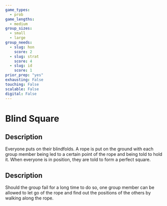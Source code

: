 ```yaml
---
game_types:
  - prob
game_lengths:
  - medium
group_sizes:
  - small
  - large
group_needs:
  - slug: hon
    score: 2
  - slug: strat
    score: 4
  - slug: id
    score: 1
prior_prep: "yes"
exhausting: False
touching: False
scalable: False
digital: False
---
```

# Blind Square

## Description
Everyone puts on their blindfolds. A rope is put on the ground with each group member being led to a certain point of  the rope and being told to hold it. When everyone is in position, they are told to form a perfect square.

## Description
Should the group fail for a long time to do so, one group member can be allowed to let go of the rope and find out the positions of the others by walking along the rope.
